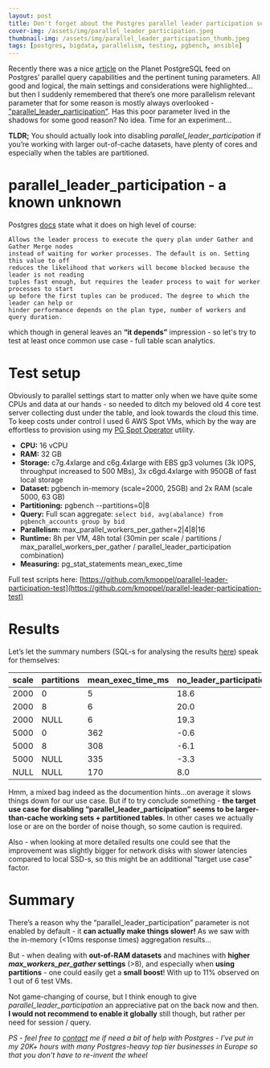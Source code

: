 ```yaml
---
layout: post
title: Don't forget about the Postgres parallel leader participation setting
cover-img: /assets/img/parallel_leader_participation.jpeg
thumbnail-img: /assets/img/parallel_leader_participation_thumb.jpeg
tags: [postgres, bigdata, parallelism, testing, pgbench, ansible]
---
```


Recently there was a nice [article](https://www.crunchydata.com/blog/parallel-queries-in-postgres) on the Planet PostgreSQL
feed  on Postgres’ parallel query capabilities and the pertinent tuning parameters. All good and logical, the main settings
and considerations were highlighted…but then I suddenly remembered that there’s one more parallelism relevant parameter that for some
reason is mostly always overlooked - ["parallel_leader_participation"](https://www.postgresql.org/docs/current/runtime-config-resource.html#GUC-PARALLEL-LEADER-PARTICIPATION).
Has this poor parameter lived in the shadows for some good reason? No idea. Time for an experiment…

**TLDR;** You should actually look into disabling *parallel_leader_participation* if you’re working with larger out-of-cache datasets,
have plenty of cores and especially when the tables are partitioned.

# parallel_leader_participation - a known unknown

Postgres [docs](https://www.postgresql.org/docs/current/runtime-config-resource.html#GUC-PARALLEL-LEADER-PARTICIPATION)
state what it does on high level of course:

```
Allows the leader process to execute the query plan under Gather and Gather Merge nodes
instead of waiting for worker processes. The default is on. Setting this value to off
reduces the likelihood that workers will become blocked because the leader is not reading
tuples fast enough, but requires the leader process to wait for worker processes to start
up before the first tuples can be produced. The degree to which the leader can help or
hinder performance depends on the plan type, number of workers and query duration.
```

which though in general leaves an **“it depends”** impression - so let's try to test at least once common use case - full
table scan analytics.

# Test setup

Obviously to parallel settings start to matter only when we have quite some CPUs and data at our hands - so needed to
ditch my beloved old 4 core test server collecting dust under the table, and look towards the cloud this time. To keep
costs under control I used 6 AWS Spot VMs, which by the way are effortless to provision using my [PG Spot Operator](https://github.com/pg-spot-ops/pg-spot-operator)
utility. 


* **CPU:** 16 vCPU
* **RAM:** 32 GB
* **Storage:** c7g.4xlarge and c6g.4xlarge with EBS gp3 volumes (3k IOPS, throughput increased to 500 MBs), 3x c6gd.4xlarge with 950GB of fast local storage
* **Dataset:** pgbench in-memory (scale=2000, 25GB) and 2x RAM (scale 5000, 63 GB)
* **Partitioning:** pgbench \-\-partitions=0\|8
* **Query:** Full scan aggregate: `select bid, avg(abalance) from pgbench_accounts group by bid`
* **Parallelism:** max_parallel_workers_per_gather=2\|4\|8\|16
* **Runtime:** 8h per VM, 48h total (30min per scale / partitions / max_parallel_workers_per_gather / parallel_leader_participation combination)
* **Measuring:** pg_stat_statements mean_exec_time

Full test scripts here: [https://github.com/kmoppel/parallel-leader-participation-test](https://github.com/kmoppel/parallel-leader-participation-test)

# Results

Let’s let the summary numbers (SQL-s for analysing the results [here](https://github.com/kmoppel/parallel-leader-participation-test/blob/main/analyze_results.sql)) speak for themselves:

|scale|partitions|mean_exec_time_ms| no_leader_participation_speedup_pct |
|-----|----------|-----------------|-------------------------------------|
|2000 |0         |5                | 18.6                                |
|2000 |8         |6                | 20.0                                |
|2000 |NULL      |6                | 19.3                                |
|5000 |0         |362              | -0.6                                |
|5000 |8         |308              | -6.1                                |
|5000 |NULL      |335              | -3.3                                |
|NULL |NULL      |170              | 8.0                                 |

Hmm, a mixed bag indeed as the documention hints...on average it slows things down for our use case. But if to try conclude
something - **the target use case for disabling “parallel_leader_participation” seems to be larger-than-cache
working sets + partitioned tables**. In other cases we actually lose or are on the border of noise though, so some caution
is required.

Also - when looking at more detailed results one could see that the improvement was
slightly bigger for network disks with slower latencies compared to local SSD-s, so this might be an additional "target
use case" factor.

# Summary

There’s a reason why the “parallel_leader_participation” parameter is not enabled by default - it **can actually make things
slower!** As we saw with the in-memory (<10ms response times) aggregation results...

But - when dealing with **out-of-RAM datasets** and machines with **higher *max_workers_per_gather* settings** (>8), and
especially when **using partitions** - one could easily get a **small boost**! With up to 11% observed on 1 out of 6 test VMs.

Not game-changing of course, but I think enough to give *parallel_leader_participation* an appreciative pat on the back
now and then. **I would not recommend to enable it globally** still though, but rather per need for session / query.


*PS - feel free to [contact](https://kmoppel.github.io/aboutme/) me if need a bit of help with Postgres - I've put in my
20K+ hours with many Postgres-heavy top tier businesses in Europe so that you don't have to re-invent the wheel*
